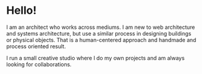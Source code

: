 # Hello!

I am an architect who works across mediums. I am new to web architecture and systems architecture, but use a similar process in designing buildings or physical objects. That is a human-centered approach and handmade and process oriented result.

I run a small creative studio where I do my own projects and am always looking for collaborations.

